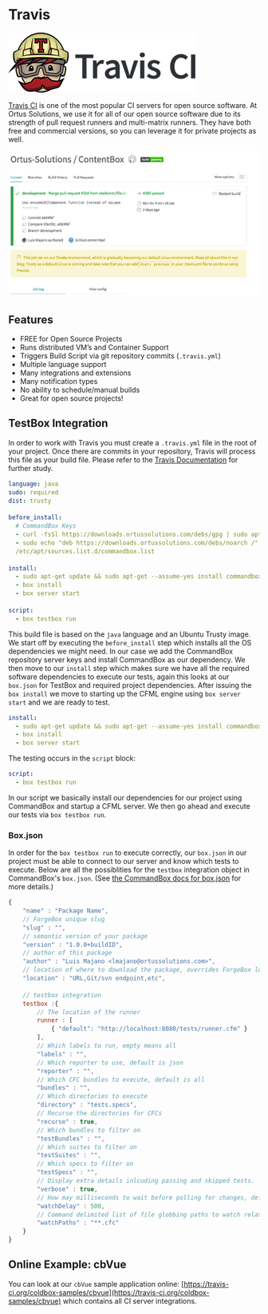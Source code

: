 # Travis

![](../.gitbook/assets/travis-ci.png)

[Travis CI](https://travis-ci.org) is one of the most popular CI servers for open source software. At Ortus Solutions, we use it for all of our open source software due to its strength of pull request runners and multi-matrix runners. They have both free and commercial versions, so you can leverage it for private projects as well.

![](../.gitbook/assets/travis-projectview.png)

## Features

* FREE for Open Source Projects
* Runs distributed VM’s and Container Support
* Triggers Build Script via git repository commits (`.travis.yml`)
* Multiple language support
* Many integrations and extensions
* Many notification types
* No ability to schedule/manual builds
* Great for open source projects!

## TestBox Integration

In order to work with Travis you must create a `.travis.yml` file in the root of your project. Once there are commits in your repository, Travis will process this file as your build file. Please refer to the [Travis Documentation](https://docs.travis-ci.com) for further study.

```yaml
language: java
sudo: required
dist: trusty

before_install:
  # CommandBox Keys
  - curl -fsSl https://downloads.ortussolutions.com/debs/gpg | sudo apt-key add -
  - sudo echo "deb https://downloads.ortussolutions.com/debs/noarch /" | sudo tee -a
  /etc/apt/sources.list.d/commandbox.list

install:
  - sudo apt-get update && sudo apt-get --assume-yes install commandbox
  - box install
  - box server start

script:
  - box testbox run
```

This build file is based on the `java` language and an Ubuntu Trusty image. We start off by executing the `before_install` step which installs all the OS dependencies we might need. In our case we add the CommandBox repository server keys and install CommandBox as our dependency. We then move to our `install` step which makes sure we have all the required software dependencies to execute our tests, again this looks at our `box.json` for TestBox and required project dependencies. After issuing the `box install` we move to starting up the CFML engine using `box server start` and we are ready to test.

```yaml
install:
  - sudo apt-get update && sudo apt-get --assume-yes install commandbox
  - box install
  - box server start
```

The testing occurs in the `script` block:

```yaml
script:
  - box testbox run
```

In our script we basically install our dependencies for our project using CommandBox and startup a CFML server. We then go ahead and execute our tests via `box testbox run`.

### Box.json

In order for the `box testbox run` to execute correctly, our `box.json` in our project must be able to connect to our server and know which tests to execute. Below are all the possiblities for the `testbox` integration object in CommandBox's `box.json`. (See [the CommandBox docs for box.json](https://commandbox.ortusbooks.com/package-management/box.json/testbox#testbox.runner) for more details.)

```javascript
{
    "name" : "Package Name",
    // ForgeBox unique slug
    "slug" : "",
    // semantic version of your package
    "version" : "1.0.0+buildID",
    // author of this package
    "author" : "Luis Majano <lmajano@ortussolutions.com>",
    // location of where to download the package, overrides ForgeBox location
    "location" : "URL,Git/svn endpoint,etc",

    // testbox integration
    testbox :{
        // The location of the runner
        runner : [
            { "default": "http://localhost:8080/tests/runner.cfm" }
        ],
        // Which labels to run, empty means all
        "labels" : "",
        // Which reporter to use, default is json
        "reporter" : "",
        // Which CFC bundles to execute, default is all
        "bundles" : "",
        // Which directories to execute
        "directory" : "tests.specs",
        // Recurse the directories for CFCs
        "recurse" : true,
        // Which bundles to filter on
        "testBundles" : "",
        // Which suites to filter on
        "testSuites" : "",
        // Which specs to filter on
        "testSpecs" : "",
        // Display extra details inlcuding passing and skipped tests.
        "verbose" : true,
        // How may milliseconds to wait before polling for changes, defaults to 500 ms
        "watchDelay" : 500,
        // Command delimited list of file globbing paths to watch relative to the working directory
        "watchPaths" : "**.cfc"
    }
}
```

## Online Example: cbVue

You can look at our `cbVue` sample application online: [https://travis-ci.org/coldbox-samples/cbvue](https://travis-ci.org/coldbox-samples/cbvue) which contains all CI server integrations.
